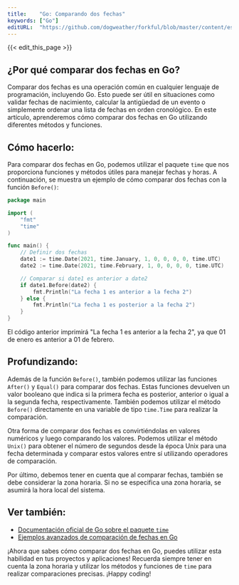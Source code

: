 ```yaml
---
title:    "Go: Comparando dos fechas"
keywords: ["Go"]
editURL:  "https://github.com/dogweather/forkful/blob/master/content/es/go/comparing-two-dates.md"
---
```


{{< edit_this_page >}}

## ¿Por qué comparar dos fechas en Go?

Comparar dos fechas es una operación común en cualquier lenguaje de programación, incluyendo Go. Esto puede ser útil en situaciones como validar fechas de nacimiento, calcular la antigüedad de un evento o simplemente ordenar una lista de fechas en orden cronológico. En este artículo, aprenderemos cómo comparar dos fechas en Go utilizando diferentes métodos y funciones.

## Cómo hacerlo:

Para comparar dos fechas en Go, podemos utilizar el paquete `time` que nos proporciona funciones y métodos útiles para manejar fechas y horas. A continuación, se muestra un ejemplo de cómo comparar dos fechas con la función `Before()`:

```Go
package main

import (
	"fmt"
	"time"
)

func main() {
	// Definir dos fechas
	date1 := time.Date(2021, time.January, 1, 0, 0, 0, 0, time.UTC)
	date2 := time.Date(2021, time.February, 1, 0, 0, 0, 0, time.UTC)

	// Comparar si date1 es anterior a date2
	if date1.Before(date2) {
		fmt.Println("La fecha 1 es anterior a la fecha 2")
	} else {
		fmt.Println("La fecha 1 es posterior a la fecha 2")
	}
}
```

El código anterior imprimirá "La fecha 1 es anterior a la fecha 2", ya que 01 de enero es anterior a 01 de febrero.

## Profundizando:

Además de la función `Before()`, también podemos utilizar las funciones `After()` y `Equal()` para comparar dos fechas. Estas funciones devuelven un valor booleano que indica si la primera fecha es posterior, anterior o igual a la segunda fecha, respectivamente. También podemos utilizar el método `Before()` directamente en una variable de tipo `time.Time` para realizar la comparación.

Otra forma de comparar dos fechas es convirtiéndolas en valores numéricos y luego comparando los valores. Podemos utilizar el método `Unix()` para obtener el número de segundos desde la época Unix para una fecha determinada y comparar estos valores entre sí utilizando operadores de comparación.

Por último, debemos tener en cuenta que al comparar fechas, también se debe considerar la zona horaria. Si no se especifica una zona horaria, se asumirá la hora local del sistema.

## Ver también:

- [Documentación oficial de Go sobre el paquete `time`](https://golang.org/pkg/time/)
- [Ejemplos avanzados de comparación de fechas en Go](https://coderwall.com/p/jgmvjw/deep-equality-testing-for-comparable-types-in-go)

¡Ahora que sabes cómo comparar dos fechas en Go, puedes utilizar esta habilidad en tus proyectos y aplicaciones! Recuerda siempre tener en cuenta la zona horaria y utilizar los métodos y funciones de `time` para realizar comparaciones precisas. ¡Happy coding!